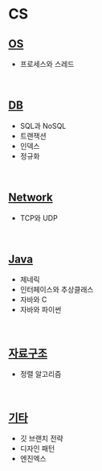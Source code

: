 # CS

## [OS](https://github.com/JMine97/CS/blob/main/OS.md)
- 프로세스와 스레드

<br>

## [DB](https://github.com/JMine97/CS/blob/main/DB.md)
- SQL과 NoSQL
- 트랜잭션
- 인덱스
- 정규화

<br>

## [Network](https://github.com/JMine97/CS/blob/main/Network.md)
- TCP와 UDP

<br>

## [Java](https://github.com/JMine97/CS/blob/main/Java.md)
- 제네릭
- 인터페이스와 추상클래스
- 자바와 C
- 자바와 파이썬

<br>

## [자료구조](https://github.com/JMine97/CS/blob/main/자료구조.md)
- 정렬 알고리즘

<br>

## [기타](https://github.com/JMine97/CS/blob/main/기타.md)
- 깃 브랜치 전략
- 디자인 패턴
- 엔진엑스